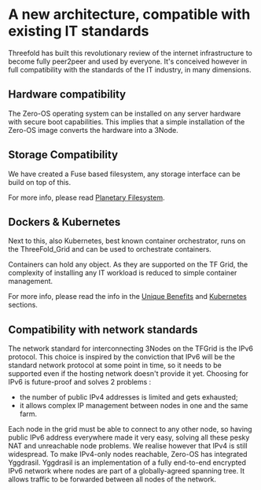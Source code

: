 # A new architecture, compatible with existing IT standards

Threefold has built this revolutionary review of the internet infrastructure to become fully peer2peer and used by everyone. It's conceived however in full compatibility with the standards of the IT industry, in many dimensions.

## Hardware compatibility

The Zero-OS operating system can be installed on any server hardware with secure boot capabilities.
This implies that a simple installation of the Zero-OS image converts the hardware into a 3Node.

## Storage Compatibility

We have created a Fuse based filesystem, any storage interface can be build on top of this.

For more info, please read [Planetary Filesystem](threefold_filesystem).

## Dockers & Kubernetes

Next to this, also Kubernetes, best known container orchestrator, runs on the ThreeFold_Grid and can be used to orchestrate containers.

Containers can hold any object. As they are supported on the TF Grid, the complexity of installing any IT workload is reduced to simple container management.

For more info, please read the info in the [Unique Benefits](compatibility) and [Kubernetes](kubernetes) sections.

## Compatibility with network standards

The network standard for interconnecting 3Nodes on the TFGrid is the IPv6 protocol.
This choice is inspired by the conviction that IPv6 will be the standard network protocol at some point in time, so it needs to be supported even if the hosting network doesn't provide it yet.
Choosing for IPv6 is future-proof and solves 2 problems :

- the number of public IPv4 addresses is limited and gets exhausted;
- it allows complex IP management between nodes in one and the same farm.

Each node in the grid must be able to connect to any other node, so having public IPv6 address everywhere made it very easy, solving all these pesky NAT and unreachable node problems.
We realise however that IPv4 is still widespread. To make IPv4-only nodes reachable, Zero-OS has integrated Yggdrasil.
Yggdrasil is an implementation of a fully end-to-end encrypted IPv6 network where nodes are part of a globally-agreed spanning tree.
It allows traffic to be forwarded between all nodes of the network.

<!--- >> TODO: make better --->